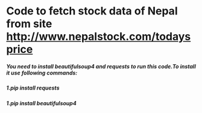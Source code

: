 # Code to fetch stock data of Nepal from site http://www.nepalstock.com/todaysprice
##### You need to install beautifulsoup4 and requests to run this code.To install it use following commands:
##### 1.pip install requests
##### 1.pip install beautifulsoup4

